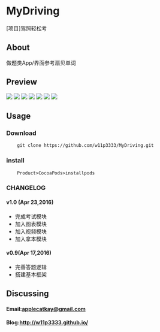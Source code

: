 # MyDriving
[项目]驾照轻松考

## About
做题类App/界面参考扇贝单词    
## Preview 
 
![](https://github.com/w11p3333/MyDriving/raw/master/Image/home.png) 
![](https://github.com/w11p3333/MyDriving/raw/master/Image/chart.png) 
![](https://github.com/w11p3333/MyDriving/raw/master/Image/book.png) 
![](https://github.com/w11p3333/MyDriving/raw/master/Image/choose.png) 
![](https://github.com/w11p3333/MyDriving/raw/master/Image/readyTest.png) 
![](https://github.com/w11p3333/MyDriving/raw/master/Image/test.png) 
![](https://github.com/w11p3333/MyDriving/raw/master/Image/score.png) 
## Usage
### Download

		git clone https://github.com/w11p3333/MyDriving.git
### install

		Product>CocoaPods>installpods
### CHANGELOG
#### v1.0 (Apr 23,2016)
- 完成考试模块 
- 加入图表模块	
- 加入视频模块
- 加入拿本模块

#### v0.9(Apr 17,2016)
- 完善答题逻辑
- 搭建基本框架

## Discussing

#### Email:applecatkay@gmail.com
#### Blog:http://w11p3333.github.io/